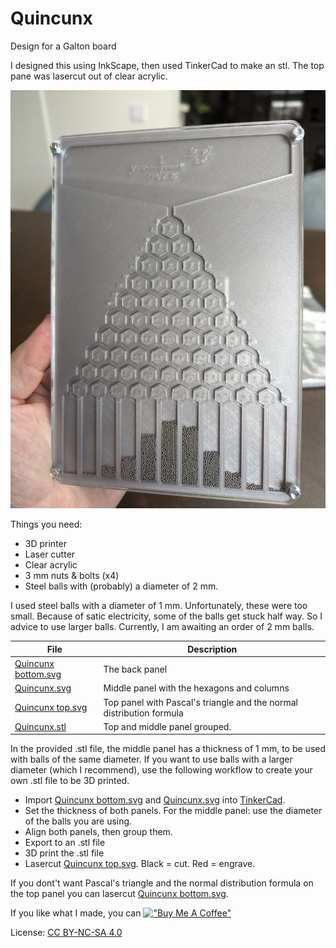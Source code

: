# Quincunx
Design for a Galton board

I designed this using InkScape, then used TinkerCad to make an stl. The top pane was lasercut out of clear acrylic.

![Photo](photos/quincunx.jpg)

Things you need:
- 3D printer
- Laser cutter
- Clear acrylic
- 3 mm nuts & bolts (x4)
- Steel balls with (probably) a diameter of 2 mm.

I used steel balls with a diameter of 1 mm. Unfortunately, these were too small. Because of satic electricity, some of the balls get stuck half way. So I advice to use larger balls. Currently, I am awaiting an order of 2 mm balls.

File | Description
---- | -----------
[Quincunx bottom.svg](/Quincunx%20bottom.svg) | The back panel
[Quincunx.svg](/Quincunx.svg) | Middle panel with the hexagons and columns
[Quincunx top.svg](/Quincunx%20top.svg) | Top panel with Pascal's triangle and the normal distribution formula
[Quincunx.stl](/Quincunx.stl) | Top and middle panel grouped.

In the provided .stl file, the middle panel has a thickness of 1 mm, to be used with balls of the same diameter. If you want to use balls with a larger diameter (which I recommend), use the following workflow to create your own .stl file to be 3D printed.
- Import [Quincunx bottom.svg](/Quincunx%20bottom.svg) and [Quincunx.svg](/Quincunx.svg) into [TinkerCad](https://www.tinkercad.com/).
- Set the thickness of both panels. For the middle panel: use the diameter of the balls you are using.
- Align both panels, then group them.
- Export to an .stl file
- 3D print the .stl file
- Lasercut [Quincunx top.svg](/Quincunx%20top.svg). Black = cut. Red = engrave.

If you dont't want Pascal's triangle and the normal distribution formula on the top panel you can lasercut [Quincunx bottom.svg](/Quincunx%20bottom.svg).

If you like what I made, you can [!["Buy Me A Coffee"](https://www.buymeacoffee.com/assets/img/custom_images/yellow_img.png)](https://www.buymeacoffee.com/ralphcrutzen)

License: [CC BY-NC-SA 4.0](https://creativecommons.org/licenses/by-nc-sa/4.0/)
